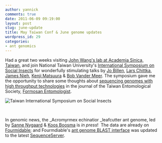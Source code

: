 ```yaml
---
author: yannick
comments: true
date: 2011-06-09 09:19:00
layout: post
slug: june-update
title: May Taiwan Conf & June genome updates
wordpress_id: 29
categories:
- ant genomics
---
```


Had a great two weeks visiting [John Wang's lab at Academia Sinica, Taiwan](http://biodiv.sinica.edu.tw/en2007/index.php?pi=157), and join National Taiwan University's [International Symposium on Social Insects](http://twentomolsoc.blogspot.com/2011/03/international-symposium-on-social.html) for wonderfully stimulating talks by [Jo Billen](http://bio.kuleuven.be/ento/), [Lars Chittka](http://chittkalab.sbcs.qmul.ac.uk/), [James Nieh,](http://www-biology.ucsd.edu/labs/nieh/) [Kenji Matsuura](http://www.agr.okayama-u.ac.jp/LIECO/englishpage.html) & [Bob Vander Meer](http://ars.usda.gov/pandp/people/people.htm?personid=5796). The symposium gave me the opportunity to share some thoughts about [sequencing genomes with high throughput technologies](http://yannick.poulet.org/publications/wurm2011antGenomeBehindTheScenes.pdf) in the journal of the Taiwan Entomological Society, [Formosan Entomologist](http://140.112.100.38/english.htm).




![Taiwan International Symposium on Social Insects](http://yannick.poulet.org/wpblog/wp-content/uploads/2011/06/TaiwanSocialInsectSymposium.png)




 




In genomic news, the _Acromyrmex echinatior _leafcutter ant genome, led by [Sanne Nygaard](http://www1.bio.ku.dk/english/research/oe/cse/personer/sanne/) & [Koos Boosma](http://www1.bio.ku.dk/english/research/oe/cse/personer/koos/) is _in press_!  The data are already on [Fourmidable](http://www.antgenomes.org); and Fourmdiable's [ant genome BLAST interface](http://www.antgenomes.org) was updated to the latest [SequenceServer](http://www.sequenceserver.com).
